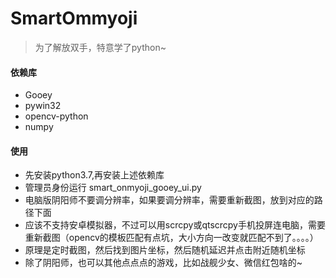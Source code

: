 # SmartOmmyoji

> 为了解放双手，特意学了python~

#### 依赖库
- Gooey
- pywin32
- opencv-python
- numpy

#### 使用
- 先安装python3.7,再安装上述依赖库
- 管理员身份运行 smart_onmyoji_gooey_ui.py
- 电脑版阴阳师不要调分辨率，如果要调分辨率，需要重新截图，放到对应的路径下面
- 应该不支持安卓模拟器，不过可以用scrcpy或qtscrcpy手机投屏连电脑，需要重新截图（opencv的模板匹配有点坑，大小方向一改变就匹配不到了。。。。）
- 原理是定时截图，然后找到图片坐标，然后随机延迟并点击附近随机坐标
- 除了阴阳师，也可以其他点点点的游戏，比如战舰少女、微信红包啥的~
